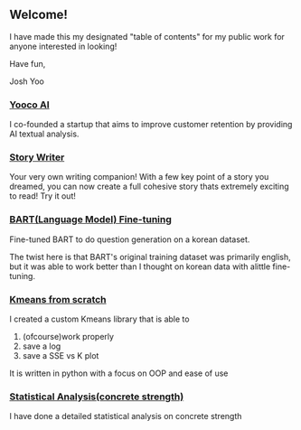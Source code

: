 ## Welcome! 

I have made this my designated "table of contents" for my public work for anyone interested in looking!

Have fun,

Josh Yoo

### [Yooco AI](https://yooco.ai)
I co-founded a startup that aims to improve customer retention by providing AI textual analysis. 

### [Story Writer](https://github.com/rocktrees/StoryWriter.git)
Your very own writing companion! With a few key point of a story you dreamed, you can now create a full cohesive story thats extremely exciting to read! Try it out!

### [BART(Language Model) Fine-tuning](https://github.com/rocktrees/CS6301.git)
Fine-tuned BART to do question generation on a korean dataset.

The twist here is that BART's original training dataset was primarily english, but it was able to work
better than I thought on korean data with alittle fine-tuning.

### [Kmeans from scratch](https://github.com/rocktrees/6375Assignment3.git)
I created a custom Kmeans library that is able to 

1.  (ofcourse)work properly
2.  save a log
3.  save a SSE vs K plot

It is written in python with a focus on OOP and ease of use

### [Statistical Analysis(concrete strength)](https://github.com/rocktrees/ConcreteStrength.git)
I have done a detailed statistical analysis on concrete strength
